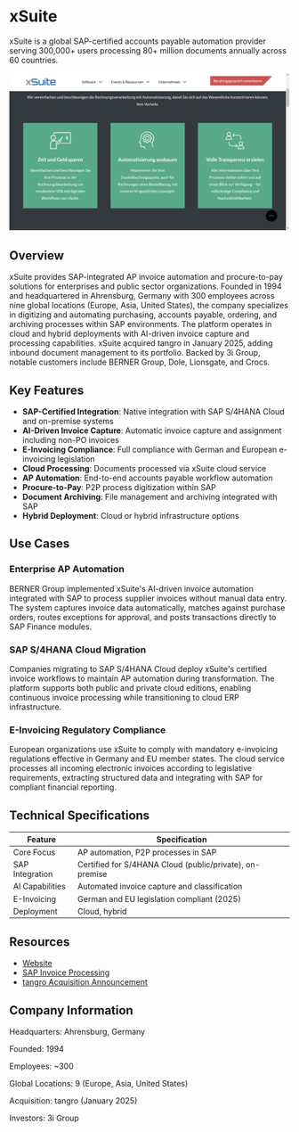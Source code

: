# xSuite

xSuite is a global SAP-certified accounts payable automation provider serving 300,000+ users processing 80+ million documents annually across 60 countries.

![xSuite](assets/xsuite.png)


## Overview

xSuite provides SAP-integrated AP invoice automation and procure-to-pay solutions for enterprises and public sector organizations. Founded in 1994 and headquartered in Ahrensburg, Germany with 300 employees across nine global locations (Europe, Asia, United States), the company specializes in digitizing and automating purchasing, accounts payable, ordering, and archiving processes within SAP environments. The platform operates in cloud and hybrid deployments with AI-driven invoice capture and processing capabilities. xSuite acquired tangro in January 2025, adding inbound document management to its portfolio. Backed by 3i Group, notable customers include BERNER Group, Dole, Lionsgate, and Crocs.

## Key Features

- **SAP-Certified Integration**: Native integration with SAP S/4HANA Cloud and on-premise systems
- **AI-Driven Invoice Capture**: Automatic invoice capture and assignment including non-PO invoices
- **E-Invoicing Compliance**: Full compliance with German and European e-invoicing legislation
- **Cloud Processing**: Documents processed via xSuite cloud service
- **AP Automation**: End-to-end accounts payable workflow automation
- **Procure-to-Pay**: P2P process digitization within SAP
- **Document Archiving**: File management and archiving integrated with SAP
- **Hybrid Deployment**: Cloud or hybrid infrastructure options

## Use Cases

### Enterprise AP Automation
BERNER Group implemented xSuite's AI-driven invoice automation integrated with SAP to process supplier invoices without manual data entry. The system captures invoice data automatically, matches against purchase orders, routes exceptions for approval, and posts transactions directly to SAP Finance modules.

### SAP S/4HANA Cloud Migration
Companies migrating to SAP S/4HANA Cloud deploy xSuite's certified invoice workflows to maintain AP automation during transformation. The platform supports both public and private cloud editions, enabling continuous invoice processing while transitioning to cloud ERP infrastructure.

### E-Invoicing Regulatory Compliance
European organizations use xSuite to comply with mandatory e-invoicing regulations effective in Germany and EU member states. The cloud service processes all incoming electronic invoices according to legislative requirements, extracting structured data and integrating with SAP for compliant financial reporting.

## Technical Specifications

| Feature | Specification |
|---------|---------------|
| Core Focus | AP automation, P2P processes in SAP |
| SAP Integration | Certified for S/4HANA Cloud (public/private), on-premise |
| AI Capabilities | Automated invoice capture and classification |
| E-Invoicing | German and EU legislation compliant (2025) |
| Deployment | Cloud, hybrid |


## Resources

- [Website](https://www.xsuite.com)
- [SAP Invoice Processing](https://www.xsuite.com/en/)
- [tangro Acquisition Announcement](https://www.xsuite.com/en/about-xsuite/whats-happening-at-xsuite/news-detail/xsuite-group-expands-sap-solution-portfolio-through-acquisition-of-tangro/)

## Company Information

Headquarters: Ahrensburg, Germany

Founded: 1994

Employees: ~300

Global Locations: 9 (Europe, Asia, United States)

Acquisition: tangro (January 2025)

Investors: 3i Group 
